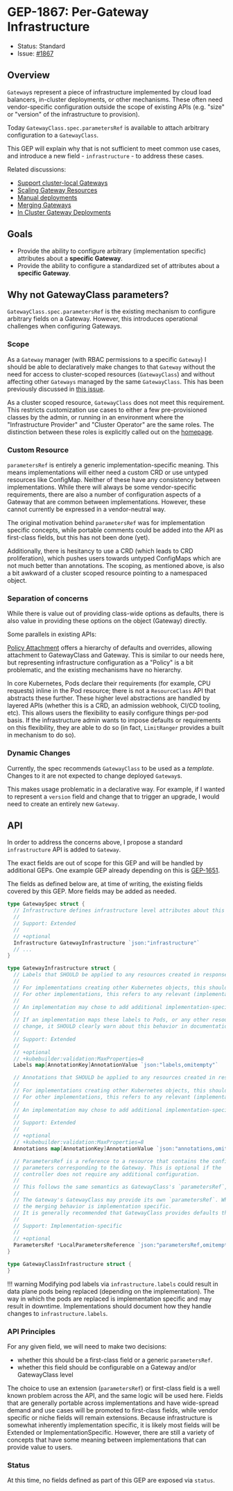 # GEP-1867: Per-Gateway Infrastructure

* Status: Standard
* Issue: [#1867](https://github.com/kubernetes-sigs/gateway-api/issues/1867)

## Overview

`Gateway`s represent a piece of infrastructure implemented by cloud load balancers, in-cluster deployments, or other mechanisms.
These often need vendor-specific configuration outside the scope of existing APIs (e.g. "size" or "version" of the infrastructure to provision).

Today `GatewayClass.spec.parametersRef` is available to attach arbitrary configuration to a `GatewayClass`.

This GEP will explain why that is not sufficient to meet common use cases, and introduce a new field - `infrastructure` - to address these cases.

Related discussions:
* [Support cluster-local Gateways](https://github.com/kubernetes-sigs/gateway-api/discussions/1247)
* [Scaling Gateway Resources](https://github.com/kubernetes-sigs/gateway-api/discussions/1355)
* [Manual deployments](https://github.com/kubernetes-sigs/gateway-api/issues/1687)
* [Merging Gateways](https://github.com/kubernetes-sigs/gateway-api/pull/1863)
* [In Cluster Gateway Deployments](https://github.com/kubernetes-sigs/gateway-api/pull/1757)

## Goals

* Provide the ability to configure arbitrary (implementation specific) attributes about a **specific Gateway**.
* Provide the ability to configure a standardized set of attributes about a **specific Gateway**.

## Why not GatewayClass parameters?

`GatewayClass.spec.parametersRef` is the existing mechanism to configure arbitrary fields on a Gateway.
However, this introduces operational challenges when configuring Gateways.

### Scope

As a `Gateway` manager (with RBAC permissions to a specific `Gateway`) I should be able to declaratively make changes to that `Gateway` without the need for access to cluster-scoped resources (`GatewayClass`) and without affecting other `Gateways` managed by the same `GatewayClass`.
This has been previously discussed in [this issue](https://github.com/kubernetes-sigs/gateway-api/issues/567).

As a cluster scoped resource, `GatewayClass` does not meet this requirement.
This restricts customization use cases to either a few pre-provisioned classes by the admin, or running in an environment where the "Infrastructure Provider" and "Cluster Operator" are the same roles.
The distinction between these roles is explicitly called out on the [homepage](https://gateway-api.sigs.k8s.io/#what-is-the-gateway-api).

### Custom Resource

`parametersRef` is entirely a generic implementation-specific meaning.
This means implementations will either need a custom CRD or use untyped resources like ConfigMap.
Neither of these have any consistency between implementations.
While there will always be some vendor-specific requirements, there are also a number of configuration aspects of a Gateway that are common between implementations.
However, these cannot currently be expressed in a vendor-neutral way.

The original motivation behind `parametersRef` was for implementation specific concepts, while portable comments could be added into the API as first-class fields, but this has not been done (yet).

Additionally, there is hesitancy to use a CRD (which leads to CRD proliferation), which pushes users towards untyped ConfigMaps which are not much better than annotations.
The scoping, as mentioned above, is also a bit awkward of a cluster scoped resource pointing to a namespaced object.

### Separation of concerns

While there is value out of providing class-wide options as defaults, there is also value in providing these options on the object (Gateway) directly.

Some parallels in existing APIs:

[Policy Attachment](https://gateway-api.sigs.k8s.io/reference/policy-attachment) offers a hierarchy of defaults and overrides, allowing attachment to GatewayClass and Gateway.
This is similar to our needs here, but representing infrastructure configuration as a "Policy" is a bit problematic, and the existing mechanisms have no hierarchy.

In core Kubernetes, Pods declare their requirements (for example, CPU requests) inline in the Pod resource; there is not a `ResourceClass` API that abstracts these further.
These higher level abstractions are handled by layered APIs (whether this is a CRD, an admission webhook, CI/CD tooling, etc).
This allows users the flexibility to easily configure things per-pod basis.
If the infrastructure admin wants to impose defaults or requirements on this flexibility, they are able to do so (in fact, `LimitRanger` provides a built in mechanism to do so).

### Dynamic Changes

Currently, the spec recommends `GatewayClass` to be used as a *template*.
Changes to it are not expected to change deployed `Gateway`s.

This makes usage problematic in a declarative way.
For example, if I wanted to represent a `version` field and change that to trigger an upgrade, I would need to create an entirely new `Gateway`.

## API

In order to address the concerns above, I propose a standard `infrastructure` API is added to `Gateway`.

The exact fields are out of scope for this GEP and will be handled by additional GEPs.
One example GEP already depending on this is [GEP-1651](/geps/gep-1651).

The fields as defined below are, at time of writing, the existing fields covered by this GEP. More fields may be added as needed.

```go
type GatewaySpec struct {
  // Infrastructure defines infrastructure level attributes about this Gateway instance.
  //
  // Support: Extended
  //
  // +optional
  Infrastructure GatewayInfrastructure `json:"infrastructure"`
  // ...
}

type GatewayInfrastructure struct {
  // Labels that SHOULD be applied to any resources created in response to this Gateway.
  //
  // For implementations creating other Kubernetes objects, this should be the `metadata.labels` field on resources.
  // For other implementations, this refers to any relevant (implementation specific) "labels" concepts.
  //
  // An implementation may chose to add additional implementation-specific labels as they see fit.
  //
  // If an implementation maps these labels to Pods, or any other resource that would need to be recreated when labels
  // change, it SHOULD clearly warn about this behavior in documentation.
  //
  // Support: Extended
  //
  // +optional
  // +kubebuilder:validation:MaxProperties=8
  Labels map[AnnotationKey]AnnotationValue `json:"labels,omitempty"`

  // Annotations that SHOULD be applied to any resources created in response to this Gateway.
  //
  // For implementations creating other Kubernetes objects, this should be the `metadata.annotations` field on resources.
  // For other implementations, this refers to any relevant (implementation specific) "annotations" concepts.
  //
  // An implementation may chose to add additional implementation-specific annotations as they see fit.
  //
  // Support: Extended
  //
  // +optional
  // +kubebuilder:validation:MaxProperties=8
  Annotations map[AnnotationKey]AnnotationValue `json:"annotations,omitempty"`

  // ParametersRef is a reference to a resource that contains the configuration
  // parameters corresponding to the Gateway. This is optional if the
  // controller does not require any additional configuration.
  //
  // This follows the same semantics as GatewayClass's `parametersRef`, but on a per-Gateway basis
  //
  // The Gateway's GatewayClass may provide its own `parametersRef`. When both are specified,
  // the merging behavior is implementation specific.
  // It is generally recommended that GatewayClass provides defaults that can be overridden by a Gateway.
  //
  // Support: Implementation-specific
  //
  // +optional
  ParametersRef *LocalParametersReference `json:"parametersRef,omitempty"`
}

type GatewayClassInfrastructure struct {
}
```

!!! warning
    Modifying pod labels via `infrastructure.labels` could result in data plane pods being replaced (depending on the implementation). The way in which the pods are replaced is implementation specific and may result in downtime. Implementations should document how they handle changes to `infrastructure.labels`.

### API Principles

For any given field, we will need to make two decisions:
* whether this should be a first-class field or a generic `parametersRef`.
* whether this field should be configurable on a Gateway and/or GatewayClass level

The choice to use an extension (`parametersRef`) or first-class field is a well known problem across the API, and the same logic will be used here.
Fields that are generally portable across implementations and have wide-spread demand and use cases will be promoted to first-class fields,
while vendor specific or niche fields will remain extensions.
Because infrastructure is somewhat inherently implementation specific, it is likely most fields will be Extended or ImplementationSpecific.
However, there are still a variety of concepts that have some meaning between implementations that can provide value to users.

### Status

At this time, no fields defined as part of this GEP are exposed via `status`.
